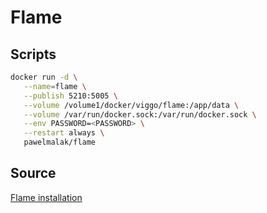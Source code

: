 # Flame

## Scripts

```bash
docker run -d \
   --name=flame \
   --publish 5210:5005 \
   --volume /volume1/docker/viggo/flame:/app/data \
   --volume /var/run/docker.sock:/var/run/docker.sock \
   --env PASSWORD=<PASSWORD> \
   --restart always \
   pawelmalak/flame
```

## Source

[Flame installation](https://github.com/pawelmalak/flame?tab=readme-ov-file#installation)
